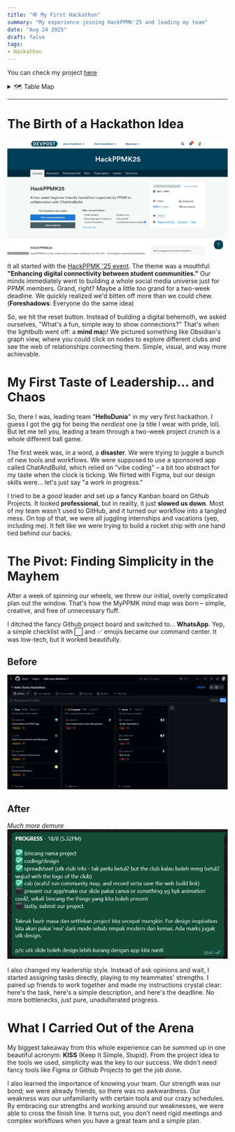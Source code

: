 ```yaml
---
title: "🕸️ My First Hackathon"
summary: "My experience joining HackPPMK'25 and leading my team"
date: "Aug 24 2025"
draft: false
tags:
- Hackathon
---
```


You can check my project [here](http://fa.tinul.net/projects/myppmk)

<details>
<summary>🗺️ Table Map</summary>

- [The Birth of a Hackathon Idea](#the-birth-of-a-hackathon-idea)
- [My First Taste of Leadership... and Chaos](#my-first-taste-of-leadership-and-chaos)
- [The Pivot: Finding Simplicity in the Mayhem](#the-pivot-finding-simplicity-in-the-mayhem)
  - [Before](#before)
  - [After](#after)
- [What I Carried Out of the Arena](#what-i-carried-out-of-the-arena)

</details>

---

# The Birth of a Hackathon Idea

![HackPPMK25](./HackPPMK25.webp)

It all started with the [HackPPMK '25 event](https://hackppmk25.devpost.com/). The theme was a mouthful: **"Enhancing digital connectivity between student communities."** Our minds immediately went to building a whole social media universe just for PPMK members. Grand, right? Maybe a little *too* grand for a two-week deadline. We quickly realized we'd bitten off more than we could chew. (**Foreshadows**: Everyone do the same idea)

So, we hit the reset button. Instead of building a digital behemoth, we asked ourselves, "What's a fun, simple way to show connections?" That's when the lightbulb went off: a **mind ma**p! We pictured something like Obsidian's graph view, where you could click on nodes to explore different clubs and see the web of relationships connecting them. Simple, visual, and way more achievable.

# My First Taste of Leadership... and Chaos
So, there I was, leading team "**HelloDunia**" in my very first hackathon. I guess I got the gig for being the *nerdiest* one (a title I wear with pride, lol). But let me tell you, leading a team through a two-week project crunch is a whole different ball game.

The first week was, in a word, a **disaster**. We were trying to juggle a bunch of new tools and workflows. We were supposed to use a sponsored app called ChatAndBuild, which relied on "vibe coding" – a bit too abstract for my taste when the clock is ticking. We flirted with Figma, but our design skills were... let's just say "a work in progress."

I tried to be a *good* leader and set up a fancy Kanban board on Github Projects. It looked **professional**, but in reality, it just **slowed us down**. Most of my team wasn't used to GitHub, and it turned our workflow into a tangled mess. On top of that, we were all juggling internships and vacations (yep, including me). It felt like we were trying to build a rocket ship with one hand tied behind our backs.

# The Pivot: Finding Simplicity in the Mayhem
After a week of spinning our wheels, we threw our initial, overly complicated plan out the window. That's how the MyPPMK mind map was born – simple, creative, and free of unnecessary fluff.

I ditched the fancy Github project board and switched to... **WhatsApp**. Yep, a simple checklist with ⬜ and ✅ emojis became our command center. It was low-tech, but it worked beautifully.

## Before
![Github Project](./github_project.webp)

## After
*Much more demure*
![Whatsapp Checklist](./whatsapp_checklist.webp)

I also changed my leadership style. Instead of ask opinions and wait, I started assigning tasks directly, playing to my teammates' strengths. I paired up friends to work together and made my instructions crystal clear: here's the task, here's a simple description, and here's the deadline. No more bottlenecks, just pure, unadulterated progress.

# What I Carried Out of the Arena
My biggest takeaway from this whole experience can be summed up in one beautiful acronym: **KISS** (Keep It Simple, Stupid). From the project idea to the tools we used, simplicity was the key to our success. We didn't need fancy tools like Figma or Github Projects to get the job done.

I also learned the importance of knowing your team. Our strength was our bond; we were already friends, so there was no awkwardness. Our weakness was our unfamiliarity with certain tools and our crazy schedules. By embracing our strengths and working around our weaknesses, we were able to cross the finish line. It turns out, you don't need rigid meetings and complex workflows when you have a great team and a simple plan.